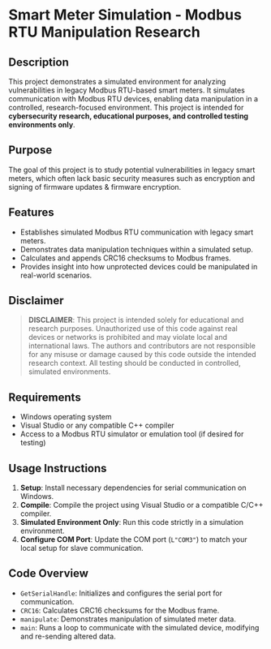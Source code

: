 # Smart Meter Simulation - Modbus RTU Manipulation Research

## Description
This project demonstrates a simulated environment for analyzing vulnerabilities in legacy Modbus RTU-based smart meters. It simulates communication with Modbus RTU devices, enabling data manipulation in a controlled, research-focused environment. This project is intended for **cybersecurity research, educational purposes, and controlled testing environments only**.

## Purpose
The goal of this project is to study potential vulnerabilities in legacy smart meters, which often lack basic security measures such as encryption and signing of firmware updates & firmware encryption.

## Features
- Establishes simulated Modbus RTU communication with legacy smart meters.
- Demonstrates data manipulation techniques within a simulated setup.
- Calculates and appends CRC16 checksums to Modbus frames.
- Provides insight into how unprotected devices could be manipulated in real-world scenarios.

## Disclaimer
> **DISCLAIMER**: This project is intended solely for educational and research purposes. Unauthorized use of this code against real devices or networks is prohibited and may violate local and international laws. The authors and contributors are not responsible for any misuse or damage caused by this code outside the intended research context. All testing should be conducted in controlled, simulated environments.

## Requirements
- Windows operating system
- Visual Studio or any compatible C++ compiler
- Access to a Modbus RTU simulator or emulation tool (if desired for testing)

## Usage Instructions
1. **Setup**: Install necessary dependencies for serial communication on Windows.
2. **Compile**: Compile the project using Visual Studio or a compatible C/C++ compiler.
3. **Simulated Environment Only**: Run this code strictly in a simulation environment.
4. **Configure COM Port**: Update the COM port (`L"COM3"`) to match your local setup for slave communication.

## Code Overview
- `GetSerialHandle`: Initializes and configures the serial port for communication.
- `CRC16`: Calculates CRC16 checksums for the Modbus frame.
- `manipulate`: Demonstrates manipulation of simulated meter data.
- `main`: Runs a loop to communicate with the simulated device, modifying and re-sending altered data.
